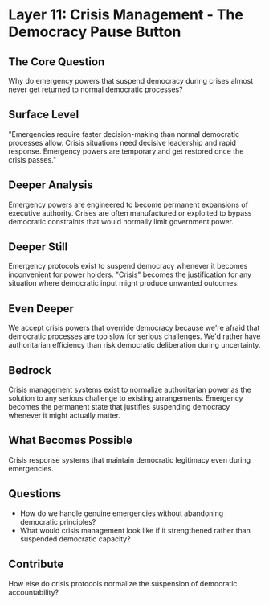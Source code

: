 # Layer 11: Crisis Management - The Democracy Pause Button

## The Core Question
Why do emergency powers that suspend democracy during crises almost never get returned to normal democratic processes?

## Surface Level
"Emergencies require faster decision-making than normal democratic processes allow. Crisis situations need decisive leadership and rapid response. Emergency powers are temporary and get restored once the crisis passes."

## Deeper Analysis
Emergency powers are engineered to become permanent expansions of executive authority. Crises are often manufactured or exploited to bypass democratic constraints that would normally limit government power.

## Deeper Still
Emergency protocols exist to suspend democracy whenever it becomes inconvenient for power holders. "Crisis" becomes the justification for any situation where democratic input might produce unwanted outcomes.

## Even Deeper
We accept crisis powers that override democracy because we're afraid that democratic processes are too slow for serious challenges. We'd rather have authoritarian efficiency than risk democratic deliberation during uncertainty.

## Bedrock
Crisis management systems exist to normalize authoritarian power as the solution to any serious challenge to existing arrangements. Emergency becomes the permanent state that justifies suspending democracy whenever it might actually matter.

## What Becomes Possible
Crisis response systems that maintain democratic legitimacy even during emergencies.

## Questions
- How do we handle genuine emergencies without abandoning democratic principles?
- What would crisis management look like if it strengthened rather than suspended democratic capacity?

## Contribute
How else do crisis protocols normalize the suspension of democratic accountability?

